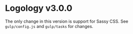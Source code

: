 # Logology v3.0.0

The only change in this version is support for Sassy CSS. See `gulp/config.js` and `gulp/tasks` for changes.
